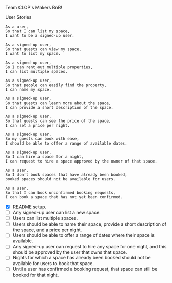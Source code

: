 Team CLOP's Makers BnB!

User Stories

```
As a user,
So that I can list my space,
I want to be a signed-up user.
```

```
As a signed-up user,
So that guests can view my space,
I want to list my space.
```

```
As a signed-up user,
So I can rent out multiple properties,
I can list multiple spaces.
```

```
As a signed-up user,
So that people can easily find the property,
I can name my space.
```

```
As a signed-up user,
So that guests can learn more about the space,
I can provide a short description of the space.
```

```
As a signed-up user,
So that guests can see the price of the space,
I can set a price per night.
```

```
As a signed-up user,
So my guests can book with ease,
I should be able to offer a range of available dates.
```

```
As a signed-up user,
So I can hire a space for a night,
I can request to hire a space approved by the owner of that space.
```

```
As a user,
So I don't book spaces that have already been booked,
booked spaces should not be available for users.
```

```
As a user,
So that I can book unconfirmed booking requests,
I can book a space that has not yet been confirmed.
```

- [x] README setup.
- [ ] Any signed-up user can list a new space.
- [ ] Users can list multiple spaces.
- [ ] Users should be able to name their space, provide a short description of the space, and a price per night.
- [ ] Users should be able to offer a range of dates where their space is available.
- [ ] Any signed-up user can request to hire any space for one night, and this should be approved by the user that owns that space.
- [ ] Nights for which a space has already been booked should not be available for users to book that space.
- [ ] Until a user has confirmed a booking request, that space can still be booked for that night.
